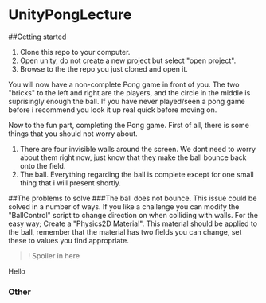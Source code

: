 # UnityPongLecture

##Getting started
  1. Clone this repo to your computer.
  2. Open unity, do not create a new project but select "open project".
  3. Browse to the the repo you just cloned and open it.

You will now have a non-complete Pong game in front of you. The two "bricks" to the left and right are the players, and the circle in the middle is suprisingly enough the ball. If you have never played/seen a pong game before i recommend you look it up real quick before moving on.

Now to the fun part, completing the Pong game. First of all, there is some things that you should not worry about.
1. There are four invisible walls around the screen. We dont need to worry about them right now, just know that they make the ball bounce back onto the field.
2. The ball. Everything regarding the ball is complete except for one small thing that i will present shortly.


##The problems to solve
###The ball does not bounce.
  This issue could be solved in a number of ways. If you like a challenge you can modify the "BallControl" script to change direction on when colliding with walls. For the easy way; Create a "Physics2D Material". This material should be applied to the ball, remember that the material has two fields you can change, set these to values you find appropriate.
  
>! Spoiler in here

<spoiler>Hello</spoiler>

### Other
